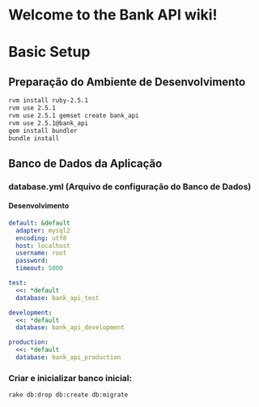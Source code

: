# Welcome to the Bank API wiki!
# Basic Setup

## Preparação do Ambiente de Desenvolvimento

``` BASH
rvm install ruby-2.5.1
rvm use 2.5.1
rvm use 2.5.1 gemset create bank_api
rvm use 2.5.1@bank_api
gem install bundler
bundle install
```

## Banco de Dados da Aplicação

### database.yml (Arquivo de configuração do Banco de Dados)

#### Desenvolvimento

``` YAML
default: &default
  adapter: mysql2
  encoding: utf8
  host: localhost
  username: root
  password:
  timeout: 5000

test:
  <<: *default
  database: bank_api_test

development:
  <<: *default
  database: bank_api_development

production:
  <<: *default
  database: bank_api_production
```

### Criar e inicializar banco inicial:

`rake db:drop db:create db:migrate`
